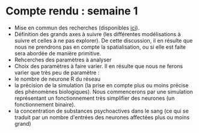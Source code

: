 # Compte rendu : semaine 1

- Mise en commun des recherches (disponibles [ici](/Annexes/Documents/recherche_reseau_neurone.pdf)).
- Définition des grands axes à suivre (les différentes modélisations à suivre et celles à ne pas explorer). De cette discussion, il en résulte que nous ne prendrons pas en compte la spatialisation, ou si elle est faite sera abordée de manière primitive.   
- Rehcerches des paramètres à analyser
- Choix des paramètres à faire varier. Il en résulte que nous ne ferons varier que très peu de paramètre :
 - le nombre de neurone R du réseau
 - la précision de la simulation (la prise en compte plus ou moins précise des phénomènes biologiques). Nous commencerons par une simulation représentant un fonctionnement très simplifier des neurones (un fonctionnement binaire). 
 - la concentration de substances psychoactives dans le sang (ce qui se traduit par un nombre d'entrées des neurones affectées plus ou moins grand)

 
